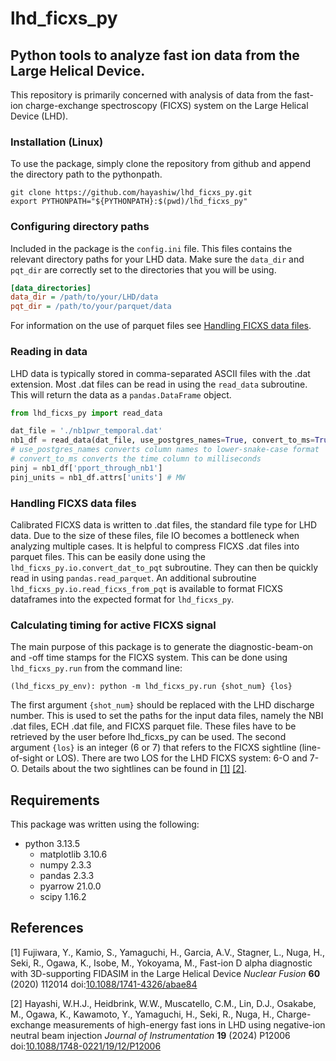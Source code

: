 # lhd_ficxs_py
## Python tools to analyze fast ion data from the Large Helical Device.
This repository is primarily concerned with analysis of data from the fast-ion charge-exchange spectroscopy (FICXS) system on the Large Helical Device (LHD).

### Installation (Linux)
To use the package, simply clone the repository from github and append the directory path to the pythonpath.
```
git clone https://github.com/hayashiw/lhd_ficxs_py.git
export PYTHONPATH="${PYTHONPATH}:$(pwd)/lhd_ficxs_py"
```

### Configuring directory paths
Included in the package is the `config.ini` file.
This files contains the relevant directory paths for your LHD data.
Make sure the `data_dir` and `pqt_dir` are correctly set to the directories that you will be using.
```ini
[data_directories]
data_dir = /path/to/your/LHD/data
pqt_dir = /path/to/your/parquet/data
```
For information on the use of parquet files see [Handling FICXS data files](#handling-ficxs-data-files).

### Reading in data
LHD data is typically stored in comma-separated ASCII files with the .dat extension.
Most .dat files can be read in using the `read_data` subroutine.
This will return the data as a `pandas.DataFrame` object.
```python
from lhd_ficxs_py import read_data

dat_file = './nb1pwr_temporal.dat'
nb1_df = read_data(dat_file, use_postgres_names=True, convert_to_ms=True)
# use_postgres_names converts column names to lower-snake-case format
# convert_to_ms converts the time column to milliseconds
pinj = nb1_df['pport_through_nb1']
pinj_units = nb1_df.attrs['units'] # MW
```

### Handling FICXS data files
Calibrated FICXS data is written to .dat files, the standard file type for LHD data.
Due to the size of these files, file IO becomes a bottleneck when analyzing multiple cases.
It is helpful to compress FICXS .dat files into parquet files.
This can be easily done using the `lhd_ficxs_py.io.convert_dat_to_pqt` subroutine.
They can then be quickly read in using `pandas.read_parquet`.
An additional subroutine `lhd_ficxs_py.io.read_ficxs_from_pqt` is available to format FICXS dataframes into the expected format for `lhd_ficxs_py`.

### Calculating timing for active FICXS signal
The main purpose of this package is to generate the diagnostic-beam-on and -off time stamps for the FICXS system.
This can be done using `lhd_ficxs_py.run` from the command line:
```
(lhd_ficxs_py_env): python -m lhd_ficxs_py.run {shot_num} {los}
```
The first argument `{shot_num}` should be replaced with the LHD discharge number.
This is used to set the paths for the input data files, namely the NBI .dat files, ECH .dat file, and FICXS parquet file. 
These files have to be retrieved by the user before lhd_ficxs_py can be used.
The second argument `{los}` is an integer (6 or 7) that refers to the FICXS sightline (line-of-sight or LOS).
There are two LOS for the LHD FICXS system: 6-O and 7-O.
Details about the two sightlines can be found in [[1]](#1) [[2]](#2).

## Requirements
This package was written using the following:
- python 3.13.5
    - matplotlib 3.10.6
    - numpy 2.3.3
    - pandas 2.3.3
    - pyarrow 21.0.0
    - scipy 1.16.2

## References
<a id="1">[1]</a> Fujiwara, Y., Kamio, S., Yamaguchi, H., Garcia, A.V., Stagner, L., Nuga, H., Seki, R., Ogawa, K., Isobe, M., Yokoyama, M., Fast-ion D alpha diagnostic with 3D-supporting FIDASIM in the Large Helical Device *Nuclear Fusion* **60** (2020) 112014 doi:[10.1088/1741-4326/abae84](https://doi.org/10.1088/1741-4326/abae84)

<a id="2">[2]</a> Hayashi, W.H.J., Heidbrink, W.W., Muscatello, C.M., Lin, D.J., Osakabe, M., Ogawa, K., Kawamoto, Y., Yamaguchi, H., Seki, R., Nuga, H., Charge-exchange measurements of high-energy fast ions in LHD using negative-ion neutral beam injection *Journal of Instrumentation* **19** (2024) P12006 doi:[10.1088/1748-0221/19/12/P12006](https://doi.org/10.1088/1748-0221/19/12/P12006)